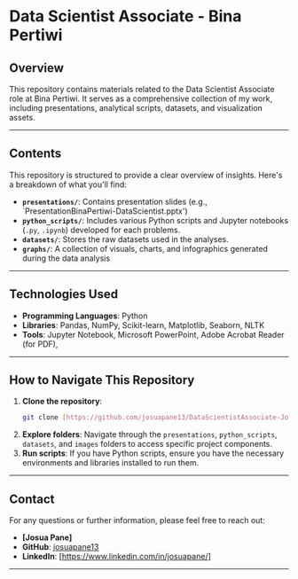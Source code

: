 # Data Scientist Associate - Bina Pertiwi

## Overview

This repository contains materials related to the Data Scientist Associate role at Bina Pertiwi. It serves as a comprehensive collection of my work, including presentations, analytical scripts, datasets, and visualization assets.

---

## Contents

This repository is structured to provide a clear overview of insights. Here's a breakdown of what you'll find:

* **`presentations/`**: Contains presentation slides (e.g., `PresentationBinaPertiwi-DataScientist.pptx')
* **`python_scripts/`**: Includes various Python scripts and Jupyter notebooks (`.py`, `.ipynb`) developed for each problems.
* **`datasets/`**: Stores the raw datasets used in the analyses.
* **`graphs/`**: A collection of visuals, charts, and infographics generated during the data analysis

---

## Technologies Used

* **Programming Languages**: Python
* **Libraries**: Pandas, NumPy, Scikit-learn, Matplotlib, Seaborn, NLTK
* **Tools**: Jupyter Notebook, Microsoft PowerPoint, Adobe Acrobat Reader (for PDF), 

---

## How to Navigate This Repository

1.  **Clone the repository**:
    ```bash
    git clone [https://github.com/josuapane13/DataScientistAssociate-Josua-Pane.git](https://github.com/josuapane13/DataScientistAssociate-Josua-Pane.git)
    ```
2.  **Explore folders**: Navigate through the `presentations`, `python_scripts`, `datasets`, and `images` folders to access specific project components.
3.  **Run scripts**: If you have Python scripts, ensure you have the necessary environments and libraries installed to run them.

---

## Contact

For any questions or further information, please feel free to reach out:

* **[Josua Pane]**
* **GitHub**: [josuapane13](https://github.com/josuapane13)
* **LinkedIn**: [https://www.linkedin.com/in/josuapane/]

---
